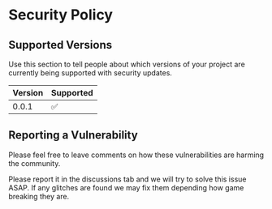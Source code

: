 # Security Policy

## Supported Versions

Use this section to tell people about which versions of your project are
currently being supported with security updates.

| Version | Supported          |
| ------- | ------------------ |
| 0.0.1   | :white_check_mark: |

## Reporting a Vulnerability

Please feel free to leave comments on how these vulnerabilities are harming the community.

Please report it in the discussions tab and we will try to solve this issue ASAP.
If any glitches are found we may fix them depending how game breaking they are.
